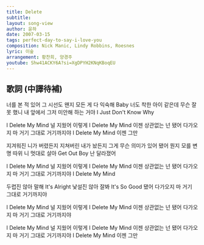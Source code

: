 ```yaml
---
title: Delete
subtitle:
layout: song-view
author: 윤하
date: 2007-03-15
tags: perfect-day-to-say-i-love-you
composition: Nick Manic, Lindy Robbins, Roesnes
lyric: 이숲
arrangement: 황찬희, 양경주
youtube: Shw41ACKY6A?si=XgDPYH2KNqKBoqEU
---
```


## 歌詞 (中譯待補)

너를 본 적 있어 그 시선도
왠지 모든 게 다 익숙해
Baby 너도 착한 아이 같은데
무슨 잘못 했니 내 앞에서
그저 미안해 하는 거야
I Just Don't Know Why

I Delete My Mind
널 지웠어 이렇게
I Delete My Mind
이젠 상관없는 넌
됐어 다가오지 마
거기 그대로 거기까지야
I Delete My Mind 이젠 그만

지겨워진 니가 버렸든지
지쳐버린 내가 놨든지
그게 무슨 의미가 있어
됐어 뭔지 모를 변명 따위
니 멋대로 살아
Get Out Boy 난 달라졌어

I Delete My Mind 널 지웠어 이렇게
I Delete My Mind 이젠 상관없는 넌
됐어 다가오지 마 거기 그대로 거기까지야
I Delete My Mind

두렵진 않아 말해
It's Alright 낯설진 않아 잘봐
It's So Good 됐어 다가오지 마
거기 그대로 거기까지야

I Delete My Mind 널 지웠어 이렇게
I Delete My Mind 이젠 상관없는 넌
됐어 다가오지 마 거기 그대로 거기까지야

I Delete My Mind 널 지웠어 이렇게
I Delete My Mind 이젠 상관없는 넌
됐어 다가오지 마 거기 그대로 거기까지야
I Delete My Mind 이젠 그만
